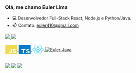### Olá, me chamo Euler Lima
- 💻 Desenvolvedor Full-Stack React, Node.js e Python/Java.
- 📫 Contato: euler410@gmail.com
<div>
  <a href="https://www.linkedin.com/in/euler-lima-794235158/">
  <img height="180em" src="https://github-readme-stats.vercel.app/api?username=ioleggere&show_icons=true&theme=dark&include_all_commits=true&count_private=true"/>
  <img height="180em" src="https://github-readme-stats.vercel.app/api/top-langs/?username=ioleggere&layout=compact&langs_count=7&theme=dark"/>
</div>
  
<div style="display: inline_block"><br>
  <img align="center" alt="Euler-Js" height="30" width="40" src="https://raw.githubusercontent.com/devicons/devicon/master/icons/javascript/javascript-plain.svg">
  <img align="center" alt="Euler-Ts" height="30" width="40" src="https://raw.githubusercontent.com/devicons/devicon/master/icons/typescript/typescript-plain.svg">
  <img align="center" alt="Euler-React" height="30" width="40" src="https://raw.githubusercontent.com/devicons/devicon/master/icons/react/react-original.svg">
  <img align="center" alt="Euler-Java" height="30" width-"40" src="https://cdn.jsdelivr.net/gh/devicons/devicon/icons/java/java-original-wordmark.svg">
</div>
  
 ##
  
<div> 
  <a href="https://instagram.com/ioleggere" target="_blank"><img src="https://img.shields.io/badge/-Instagram-%23E4405F?style=for-the-badge&logo=instagram&logoColor=white" target="_blank"></a>
  <a href = "mailto:euler410@gmail.com"><img src="https://img.shields.io/badge/-Gmail-%23333?style=for-the-badge&logo=gmail&logoColor=white" target="_blank"></a>
  <a href="https://www.linkedin.com/in/euler-lima-794235158/" target="_blank"><img src="https://img.shields.io/badge/-LinkedIn-%230077B5?style=for-the-badge&logo=linkedin&logoColor=white" target="_blank"></a> 

